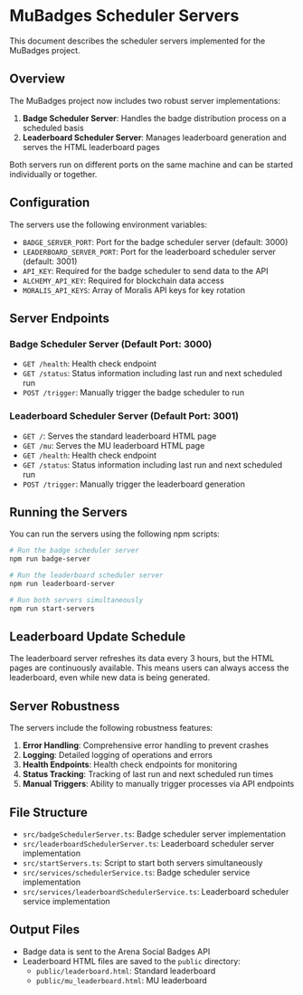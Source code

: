 # MuBadges Scheduler Servers

This document describes the scheduler servers implemented for the MuBadges project.

## Overview

The MuBadges project now includes two robust server implementations:

1. **Badge Scheduler Server**: Handles the badge distribution process on a scheduled basis
2. **Leaderboard Scheduler Server**: Manages leaderboard generation and serves the HTML leaderboard pages

Both servers run on different ports on the same machine and can be started individually or together.

## Configuration

The servers use the following environment variables:

- `BADGE_SERVER_PORT`: Port for the badge scheduler server (default: 3000)
- `LEADERBOARD_SERVER_PORT`: Port for the leaderboard scheduler server (default: 3001)
- `API_KEY`: Required for the badge scheduler to send data to the API
- `ALCHEMY_API_KEY`: Required for blockchain data access
- `MORALIS_API_KEYS`: Array of Moralis API keys for key rotation

## Server Endpoints

### Badge Scheduler Server (Default Port: 3000)

- `GET /health`: Health check endpoint
- `GET /status`: Status information including last run and next scheduled run
- `POST /trigger`: Manually trigger the badge scheduler to run

### Leaderboard Scheduler Server (Default Port: 3001)

- `GET /`: Serves the standard leaderboard HTML page
- `GET /mu`: Serves the MU leaderboard HTML page
- `GET /health`: Health check endpoint
- `GET /status`: Status information including last run and next scheduled run
- `POST /trigger`: Manually trigger the leaderboard generation

## Running the Servers

You can run the servers using the following npm scripts:

```bash
# Run the badge scheduler server
npm run badge-server

# Run the leaderboard scheduler server
npm run leaderboard-server

# Run both servers simultaneously
npm run start-servers
```

## Leaderboard Update Schedule

The leaderboard server refreshes its data every 3 hours, but the HTML pages are continuously available. This means users can always access the leaderboard, even while new data is being generated.

## Server Robustness

The servers include the following robustness features:

1. **Error Handling**: Comprehensive error handling to prevent crashes
2. **Logging**: Detailed logging of operations and errors
3. **Health Endpoints**: Health check endpoints for monitoring
4. **Status Tracking**: Tracking of last run and next scheduled run times
5. **Manual Triggers**: Ability to manually trigger processes via API endpoints

## File Structure

- `src/badgeSchedulerServer.ts`: Badge scheduler server implementation
- `src/leaderboardSchedulerServer.ts`: Leaderboard scheduler server implementation
- `src/startServers.ts`: Script to start both servers simultaneously
- `src/services/schedulerService.ts`: Badge scheduler service implementation
- `src/services/leaderboardSchedulerService.ts`: Leaderboard scheduler service implementation

## Output Files

- Badge data is sent to the Arena Social Badges API
- Leaderboard HTML files are saved to the `public` directory:
  - `public/leaderboard.html`: Standard leaderboard
  - `public/mu_leaderboard.html`: MU leaderboard
